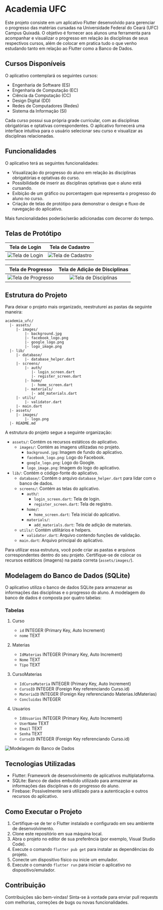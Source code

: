 # Academia UFC

Este projeto consiste em um aplicativo Flutter desenvolvido para gerenciar o progresso das matérias cursadas na Universidade Federal do Ceará (UFC) Campus Quixadá. O objetivo é fornecer aos alunos uma ferramenta para acompanhar e visualizar o progresso em relação às disciplinas de seus respectivos cursos, além de colocar em pratica tudo o que venho estudando tanto em relação ao Flutter como a Banco de Dados.

## Cursos Disponíveis

O aplicativo contemplará os seguintes cursos:

- Engenharia de Software (ES)
- Engenharia de Computação (EC)
- Ciência da Computação (CC)
- Design Digital (DD)
- Redes de Computadores (Redes)
- Sistema da Informação (SI)

Cada curso possui sua própria grade curricular, com as disciplinas obrigatórias e optativas correspondentes. O aplicativo fornecerá uma interface intuitiva para o usuário selecionar seu curso e visualizar as disciplinas relacionadas.

## Funcionalidades

O aplicativo terá as seguintes funcionalidades:

- Visualização do progresso do aluno em relação às disciplinas obrigatórias e optativas do curso.
- Possibilidade de inserir as disciplinas optativas que o aluno está cursando.
- Exibição de um gráfico ou porcentagem que representa o progresso do aluno no curso.
- Criação de telas de protótipo para demonstrar o design e fluxo de navegação do aplicativo.

Mais funcionalidades poderão/serão adicionadas com decorrer do tempo.

## Telas de Protótipo

| Tela de Login                            | Tela de Cadastro                         |
| :--------------------------------------: | :--------------------------------------: |
| ![Tela de Login](prototipo/01.png)       | ![Tela de Cadastro](prototipo/02.png)    |

| Tela de Progresso                        | Tela de Adição de Disciplinas             |
| :--------------------------------------: | :--------------------------------------: |
| ![Tela de Progresso](prototipo/03.png)    | ![Tela de Disciplinas](prototipo/04.png) |


## Estrutura do Projeto

Para deixar o projeto mais organizado, reestruturei as pastas da seguinte maneira:
```
academia_ufc/
  |- assets/
     |- images/
         |- background.jpg
         |- facebook_logo.png
         |- google_logo.png
         |- logo_image.png
  |- lib/
     |- database/
         |- database_helper.dart
     |- screens/
         |- auth/
            |- login_screen.dart
            |- register_screen.dart
         |- home/
            |- home_screen.dart
         |- materials/
            |- add_materials.dart
     |- utils/
         |- validator.dart
     |- main.dart
  |- assets/
     |- images/
         |- logo.png
  |- README.md
```


A estrutura do projeto segue a seguinte organização:

- `assets/`: Contém os recursos estáticos do aplicativo.
   - `images/`: Contém as imagens utilizadas no projeto.
      - `background.jpg`: Imagem de fundo do aplicativo.
      - `facebook_logo.png`: Logo do Facebook.
      - `google_logo.png`: Logo do Google.
      - `logo_image.png`: Imagem do logo do aplicativo.
- `lib/`: Contém o código-fonte do aplicativo.
   - `database/`: Contém o arquivo `database_helper.dart` para lidar com o banco de dados.
   - `screens/`: Contém as telas do aplicativo.
      - `auth/`: 
         - `login_screen.dart`: Tela de login.
         - `register_screen.dart`: Tela de registro.
      - `home/`: 
         - `home_screen.dart`: Tela inicial do aplicativo.
      - `materials/`: 
         - `add_materials.dart`: Tela de adição de materiais.
   - `utils/`: Contém utilitários e helpers.
      - `validator.dart`: Arquivo contendo funções de validação.
   - `main.dart`: Arquivo principal do aplicativo.

Para utilizar essa estrutura, você pode criar as pastas e arquivos correspondentes dentro do seu projeto. Certifique-se de colocar os recursos estáticos (imagens) na pasta correta (`assets/images/`).


## Modelagem do Banco de Dados (SQLite)

O aplicativo utiliza o banco de dados SQLite para armazenar as informações das disciplinas e o progresso do aluno. A modelagem do banco de dados é composta por quatro tabelas:

### Tabelas

1. Curso

   - `id` INTEGER (Primary Key, Auto Increment)
   - `nome` TEXT

2. Materias

   - `IdMaterias` INTEGER (Primary Key, Auto Increment)
   - `Nome` TEXT
   - `Tipo` TEXT

3. CursoMaterias

   - `IdCursoMateria` INTEGER (Primary Key, Auto Increment)
   - `CursoID` INTEGER (Foreign Key referenciando Curso.id)
   - `MateriaID` INTEGER (Foreign Key referenciando Materias.IdMaterias)
   - `Concluidas` INTEGER

4. Usuarios

   - `IdUsuarios` INTEGER (Primary Key, Auto Increment)
   - `UserName` TEXT
   - `Email` TEXT
   - `Senha` TEXT
   - `CursoID` INTEGER (Foreign Key referenciando Curso.id)

![Modelagem do Banco de Dados](prototipo/modelagem_banco_dados.png)

## Tecnologias Utilizadas

- Flutter: Framework de desenvolvimento de aplicativos multiplataforma.
- SQLite: Banco de dados embutido utilizado para armazenar as informações das disciplinas e do progresso do aluno.
- Firebase: Possivelmente será utilizado para a autenticação e outros recursos do aplicativo.

## Como Executar o Projeto

1. Certifique-se de ter o Flutter instalado e configurado em seu ambiente de desenvolvimento.
2. Clone este repositório em sua máquina local.
3. Abra o projeto no editor de sua preferência (por exemplo, Visual Studio Code).
4. Execute o comando `flutter pub get` para instalar as dependências do projeto.
5. Conecte um dispositivo físico ou inicie um emulador.
6. Execute o comando `flutter run` para iniciar o aplicativo no dispositivo/emulador.

## Contribuição

Contribuições são bem-vindas! Sinta-se à vontade para enviar pull requests com melhorias, correções de bugs ou novas funcionalidades.
